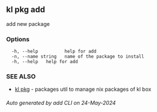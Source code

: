 ## kl pkg add

add new package



### Options

```
  -h, --help          help for add
  -n, --name string   name of the package to install
  -h, --help   help for add
```

### SEE ALSO

* [kl pkg](kl_pkg.md)  - packages util to manage nix packages of kl box

###### Auto generated by add CLI on 24-May-2024
